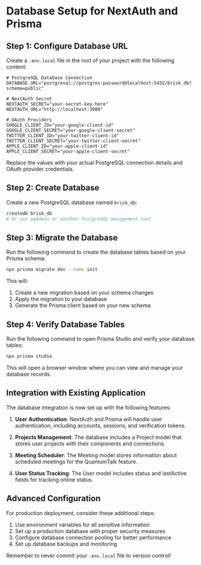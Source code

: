 # Database Setup for NextAuth and Prisma

## Step 1: Configure Database URL

Create a `.env.local` file in the root of your project with the following content:

```
# PostgreSQL Database Connection
DATABASE_URL="postgresql://postgres:password@localhost:5432/brisk_db?schema=public"

# NextAuth Secret
NEXTAUTH_SECRET="your-secret-key-here"
NEXTAUTH_URL="http://localhost:3000"

# OAuth Providers
GOOGLE_CLIENT_ID="your-google-client-id"
GOOGLE_CLIENT_SECRET="your-google-client-secret"
TWITTER_CLIENT_ID="your-twitter-client-id"
TWITTER_CLIENT_SECRET="your-twitter-client-secret"
APPLE_CLIENT_ID="your-apple-client-id"
APPLE_CLIENT_SECRET="your-apple-client-secret"
```

Replace the values with your actual PostgreSQL connection details and OAuth provider credentials.

## Step 2: Create Database

Create a new PostgreSQL database named `brisk_db`:

```bash
createdb brisk_db
# Or use pgAdmin or another PostgreSQL management tool
```

## Step 3: Migrate the Database

Run the following command to create the database tables based on your Prisma schema:

```bash
npx prisma migrate dev --name init
```

This will:
1. Create a new migration based on your schema changes
2. Apply the migration to your database
3. Generate the Prisma client based on your new schema

## Step 4: Verify Database Tables

Run the following command to open Prisma Studio and verify your database tables:

```bash
npx prisma studio
```

This will open a browser window where you can view and manage your database records.

## Integration with Existing Application

The database integration is now set up with the following features:

1. **User Authentication**: NextAuth and Prisma will handle user authentication, including accounts, sessions, and verification tokens.

2. **Projects Management**: The database includes a Project model that stores user projects with their components and connections.

3. **Meeting Scheduler**: The Meeting model stores information about scheduled meetings for the QuantumTalk feature.

4. **User Status Tracking**: The User model includes status and lastActive fields for tracking online status.

## Advanced Configuration

For production deployment, consider these additional steps:

1. Use environment variables for all sensitive information
2. Set up a production database with proper security measures
3. Configure database connection pooling for better performance
4. Set up database backups and monitoring

Remember to never commit your `.env.local` file to version control!
